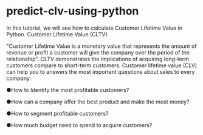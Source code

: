 # predict-clv-using-python
In this tutorial, we will see how to calculate Customer Lifetime Value in Python.
Customer Lifetime Value (CLTV)

"Customer Lifetime Value is a monetary value that represents the amount of revenue or profit a customer will give the
company over the period of the relationship". 
CLTV demonstrates the implications of acquiring long-term customers compare to short-term customers. 
Customer lifetime value (CLV) can help you to answers the most important questions about sales to every company:

●How to Identify the most profitable customers?

●How can a company offer the best product and make the most money?

●How to segment profitable customers?

●How much budget need to spend to acquire customers?
